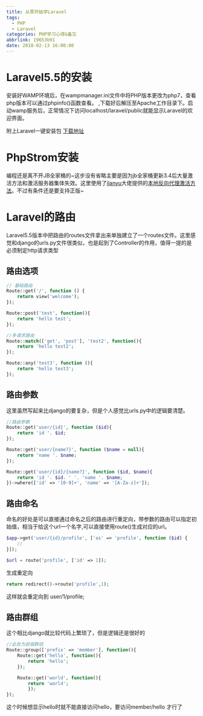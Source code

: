 ```yaml
---
title: 从零开始学Laravel
tags:
  - PHP
  - Laravel
categories: PHP学习心得&备忘
abbrlink: 19653b91
date: 2018-02-13 16:00:00
---
```


# Laravel5.5的安装
安装好WAMP环境后，在wampmanager.ini文件中将PHP版本更改为php7，查看php版本可以通过phpinfo()函数查看。
,下载好后解压至Apache工作目录下。启动wamp服务后，正常情况下访问localhost/laravel/public就能显示Laravel的欢迎界面。

附上Laravel一键安装包
[下载地址](http://laravelacademy.org/resources-download)

# PhpStrom安装
编程还是离不开JB全家桶的~这步没有省略主要是因为jb全家桶更新3.4后大量激活方法和激活服务器集体失效。这里使用了[ilanyu](http://blog.lanyus.com/)大佬提供的[本地反向代理激活方法](https://github.com/ilanyu/ReverseProxy)。不过有条件还是要支持正版~
<!-- more -->
# Laravel的路由
Laravel5.5版本中把路由的routes文件拿出来单独建立了一个routes文件。这里感觉和django的urls.py文件很类似，也是起到了Controller的作用，值得一提的是必须制定http请求类型
## 路由选项
```php
// 基础路由
Route::get('/', function () {
    return view('welcome');
});

Route::post('test', function(){
    return 'hello test';
});

//多请求路由
Route::match(['get', 'post'], 'test2', function(){
    return 'hello test2';
});

Route::any('test3', function (){
    return 'hello test3';
});
```
## 路由参数
这里虽然写起来比django的要复杂，但是个人感觉比urls.py中的逻辑要清楚。
```php
//路由参数
Route::get('user/{id}', function ($id){
    return 'id '. $id;
});

Route::get('user/{name?}', function ($name = null){
    return 'name '. $name;
});

Route::get('user/{id}/{name?}', function ($id, $name){
    return 'id '. $id. ' '. 'name '. $name; 
})->where(['id' => '[0-9]+', 'name' => '[A-Za-z]+']);
```

## 路由命名
命名的好处是可以直接通过命名之后的路由进行重定向，带参数的路由可以指定初始值，相当于给这个url一个名字,可以直接使用route()生成对应的url。
```php
$app->get('user/{id}/profile', ['as' => 'profile', function ($id) {
    //
}]);

$url = route('profile', ['id' => 1]);
```
生成重定向
```php
return redirect()->route('profile',1);
```
这样就会重定向到 user/1/profile;

## 路由群组
这个相比django就比较代码上繁琐了，但是逻辑还是很好的
```php
//此处为前缀群组
Route::group(['prefix' => 'member'], function(){
	Route::get('hello', function(){
		return 'hello';
	});

	Route::get('world', function(){
		return 'world';
		});
});
```
这个时候想显示hello时就不能直接访问hello，要访问member/hello 才行了